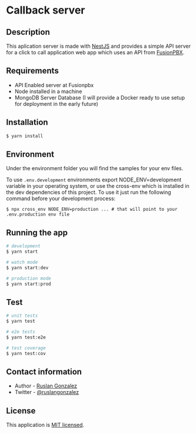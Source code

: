 # Callback server

## Description

This aplication server is made with [NestJS](https://nestjs.com) and provides a simple API server for a click to call application web app which uses an API from [FusionPBX](https://fusionpbx.com).

## Requirements

- API Enabled server at Fusionpbx
- Node installed in a machine
- MongoDB Server Database (I will provide a Docker ready to use setup for deployment in the early future)

## Installation

```bash
$ yarn install
```

## Environment

Under the environment folder you will find the samples for your env files.

To use `.env.development` environments export NODE_ENV=development variable in your operating system, or use the cross-env which is installed in the dev dependencies of this project. To use it just run the following command before your development process:

`$ npx cross_env NODE_ENV=production ... # that will point to your .env.production env file`

## Running the app

```bash
# development
$ yarn start

# watch mode
$ yarn start:dev

# production mode
$ yarn start:prod
```

## Test

```bash
# unit tests
$ yarn test

# e2e tests
$ yarn test:e2e

# test coverage
$ yarn test:cov
```

## Contact information

- Author - [Ruslan Gonzalez](https://rusgunx.tk)
- Twitter - [@ruslangonzalez](https://twitter.com/ruslangonzalez)

## License

This application is [MIT licensed](LICENSE).
